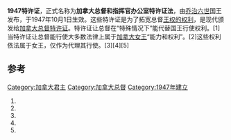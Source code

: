 **1947特许证**，正式名称为**加拿大总督和指挥官办公室特许证法**，由[乔治六世](../Page/乔治六世.md "wikilink")国王发布，于1947年10月1日生效。这些特许证是为了拓宽总督[王权的权利](https://zh.wikipedia.org/wiki/王权 "wikilink")，是现代颁发给[加拿大总督](https://zh.wikipedia.org/wiki/加拿大总督 "wikilink")[特许证](https://zh.wikipedia.org/wiki/特许证 "wikilink")。特许证让总督在“特殊情况下”能代替国王行使权利。\[1\]当特许证让总督能行使大多数法律上属于[加拿大女王](https://zh.wikipedia.org/wiki/加拿大女王 "wikilink")“能力和权利”。\[2\]这些权利依法属于女王，仅作为代理其行使。\[3\]\[4\]\[5\]

## 参考

[Category:加拿大君主](https://zh.wikipedia.org/wiki/Category:加拿大君主 "wikilink")
[Category:加拿大总督](https://zh.wikipedia.org/wiki/Category:加拿大总督 "wikilink")
[Category:1947年建立](https://zh.wikipedia.org/wiki/Category:1947年建立 "wikilink")

1.
2.
3.
4.
5.